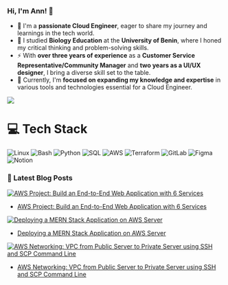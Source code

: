 ### Hi, I'm Ann! 👋

- 🔭 I'm a **passionate Cloud Engineer**, eager to share my journey and learnings in the tech world.<br/>
- 🌱 I studied **Biology Education** at the **University of Benin**, where I honed my critical thinking and problem-solving skills.<br/> 
- ⚡ With **over three years of experience** as a **Customer Service Representative/Community Manager** and **two years as a UI/UX designer**, I bring a diverse skill set to the table.<br/>
- 💬 Currently, I'm **focused on expanding my knowledge and expertise** in various tools and technologies essential for a Cloud Engineer.



<!-- GitHub stats from https://github.com/anuraghazra/github-readme-stats -->
![](https://github-readme-stats.vercel.app/api?username=AnnCodes0001&theme=radical&hide_border=false&include_all_commits=true&count_private=true)<br/>


# 💻 Tech Stack
<!-- Badges from https://github.com/Ileriayo/markdown-badges -->
![Linux](https://img.shields.io/badge/Linux-%23FCC624.svg?style=for-the-badge&logo=linux&logoColor=black)
![Bash](https://img.shields.io/badge/Bash-%23121011.svg?style=for-the-badge&logo=gnu-bash&logoColor=white)
![Python](https://img.shields.io/badge/python-3670A0?style=for-the-badge&logo=python&logoColor=ffdd54)
![SQL](https://img.shields.io/badge/SQL-%2300f.svg?style=for-the-badge&logo=sql&logoColor=white)
![AWS](https://img.shields.io/badge/AWS-%23FF9900.svg?style=for-the-badge&logo=amazon-aws&logoColor=white)
![Terraform](https://img.shields.io/badge/Terraform-%23623CE4.svg?style=for-the-badge&logo=terraform&logoColor=white)
![GitLab](https://img.shields.io/badge/GitLab-%23181717.svg?style=for-the-badge&logo=gitlab&logoColor=white)
![Figma](https://img.shields.io/badge/figma-%23F24E1E.svg?style=for-the-badge&logo=figma&logoColor=white)
![Notion](https://img.shields.io/badge/Notion-%23000000.svg?style=for-the-badge&logo=notion&logoColor=white)

### 📝 Latest Blog Posts

[![AWS Project: Build an End-to-End Web Application with 6 Services](https://miro.medium.com/v2/resize:fill:224:224/1*Q72AZDo72JZVKeuRulJ1hw.png)](https://medium.com/@AnnAnidumaka/aws-project-build-an-end-to-end-web-application-with-6-services-step-by-step-documentation-a41e46656fa1)
- [AWS Project: Build an End-to-End Web Application with 6 Services](https://medium.com/@AnnAnidumaka/aws-project-build-an-end-to-end-web-application-with-6-services-step-by-step-documentation-a41e46656fa1)

[![Deploying a MERN Stack Application on AWS Server](https://miro.medium.com/v2/resize:fill:224:224/1*mm5lKl5ZO0ma8dDVXNi6iw.png)](https://medium.com/@AnnAnidumaka/deploying-a-mern-stack-application-on-aws-server-008375e766c6)
- [Deploying a MERN Stack Application on AWS Server](https://medium.com/@AnnAnidumaka/deploying-a-mern-stack-application-on-aws-server-008375e766c6)

[![AWS Networking: VPC from Public Server to Private Server using SSH and SCP Command Line](https://miro.medium.com/v2/resize:fill:224:224/1*MdMyWpzTF8nPkR3sSsou7A.png)](https://medium.com/@AnnAnidumaka/aws-networking-vpc-from-public-server-to-private-server-using-ssh-and-scp-command-line-9124eb5b007c)
- [AWS Networking: VPC from Public Server to Private Server using SSH and SCP Command Line](https://medium.com/@AnnAnidumaka/aws-networking-vpc-from-public-server-to-private-server-using-ssh-and-scp-command-line-9124eb5b007c)


